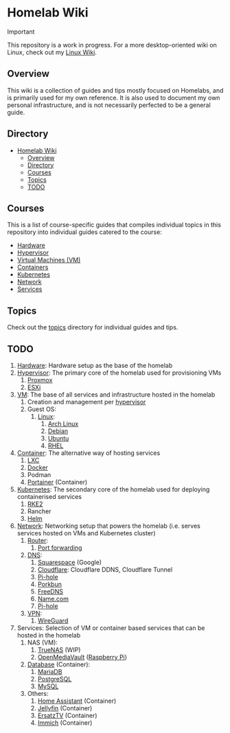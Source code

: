 # Homelab Wiki

> [!IMPORTANT]  
> This repository is a work in progress. For a more desktop-oriented wiki on Linux, check out my [Linux Wiki](https://github.com/irfanhakim-as/linux-wiki).

## Overview

This wiki is a collection of guides and tips mostly focused on Homelabs, and is primarily used for my own reference. It is also used to document my own personal infrastructure, and is not necessarily perfected to be a general guide.

## Directory

- [Homelab Wiki](#homelab-wiki)
  - [Overview](#overview)
  - [Directory](#directory)
  - [Courses](#courses)
  - [Topics](#topics)
  - [TODO](#todo)

## Courses

This is a list of course-specific guides that compiles individual topics in this repository into individual guides catered to the course:

- [Hardware](./courses/hardware.md)
- [Hypervisor](./courses/hypervisor.md)
- [Virtual Machines (VM)](./courses/vm.md)
- [Containers](./courses/container.md)
- [Kubernetes](./courses/kubernetes.md)
- [Network](./courses/network.md)
- [Services](./courses/#)

## Topics

Check out the [topics](./topics/) directory for individual guides and tips.

## TODO

1. [Hardware](courses/hardware.md): Hardware setup as the base of the homelab
2. [Hypervisor](courses/hypervisor.md): The primary core of the homelab used for provisioning VMs
   1. [Proxmox](topics/proxmox.md)
   2. [ESXi](topics/esxi.md)
3. [VM](courses/vm.md): The base of all services and infrastructure hosted in the homelab
   1. Creation and management per [hypervisor](courses/hypervisor.md)
   2. Guest OS:
      1. [Linux](topics/linux.md):
         1. [Arch Linux](topics/arch.md)
         2. [Debian](topics/debian.md)
         3. [Ubuntu](topics/ubuntu.md)
         4. [RHEL](topics/rhel.md)
4. [Container](courses/container.md): The alternative way of hosting services
    1. [LXC](courses/container.md#linux-containers-lxc)
    2. [Docker](topics/docker.md)
    3. Podman
    4. [Portainer](topics/portainer.md) (Container)
5. [Kubernetes](courses/kubernetes.md): The secondary core of the homelab used for deploying containerised services
   1. [RKE2](topics/rke2.md)
   2. Rancher
   3. [Helm](topics/helm.md)
6. [Network](courses/network.md): Networking setup that powers the homelab (i.e. serves services hosted on VMs and Kubernetes cluster)
   1. [Router](topics/router.md):
      1. [Port forwarding](topics/router.md#port-forwarding)
   2. [DNS](topics/dns.md):
      1. [Squarespace](topics/squarespace.md) (Google)
      2. [Cloudflare](topics/cloudflare.md): Cloudflare DDNS, Cloudflare Tunnel
      3. [Pi-hole](topics/pi-hole.md)
      4. [Porkbun](topics/porkbun.md)
      5. [FreeDNS](topics/freedns.md)
      6. [Name.com](topics/name.com.md)
      7. [Pi-hole](topics/pi-hole.md)
   3. [VPN](topics/vpn.md):
      1. [WireGuard](topics/wireguard.md)
7. Services: Selection of VM or container based services that can be hosted in the homelab
   1. NAS (VM):
      1. [TrueNAS](topics/truenas.md) (WIP)
      2. [OpenMediaVault](topics/omv.md) ([Raspberry Pi](topics/raspberry-pi.md))
   2. [Database](topics/database.md) (Container):
      1. [MariaDB](topics/mariadb.md)
      2. [PostgreSQL](topics/postgresql.md)
      3. [MySQL](topics/mysql.md)
   3. Others:
      1. [Home Assistant](topics/home-assistant.md) (Container)
      2. [Jellyfin](topics/jellyfin.md) (Container)
      3. [ErsatzTV](topics/ersatztv.md) (Container)
      4. [Immich](topics/immich.md) (Container)
